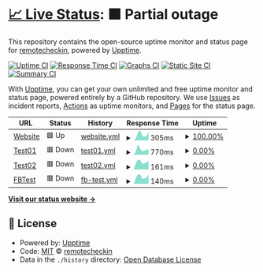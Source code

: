 # [📈 Live Status](https://remotecheckin.github.io/monitor): <!--live status--> **🟧 Partial outage**

This repository contains the open-source uptime monitor and status page for [remotecheckin](https://remotecheckin.github.io/monitor), powered by [Upptime](https://github.com/upptime/upptime).

[![Uptime CI](https://github.com/remotecheckin/monitor/workflows/Uptime%20CI/badge.svg)](https://github.com/remotecheckin/monitor/actions?query=workflow%3A%22Uptime+CI%22)
[![Response Time CI](https://github.com/remotecheckin/monitor/workflows/Response%20Time%20CI/badge.svg)](https://github.com/remotecheckin/monitor/actions?query=workflow%3A%22Response+Time+CI%22)
[![Graphs CI](https://github.com/remotecheckin/monitor/workflows/Graphs%20CI/badge.svg)](https://github.com/remotecheckin/monitor/actions?query=workflow%3A%22Graphs+CI%22)
[![Static Site CI](https://github.com/remotecheckin/monitor/workflows/Static%20Site%20CI/badge.svg)](https://github.com/remotecheckin/monitor/actions?query=workflow%3A%22Static+Site+CI%22)
[![Summary CI](https://github.com/remotecheckin/monitor/workflows/Summary%20CI/badge.svg)](https://github.com/remotecheckin/monitor/actions?query=workflow%3A%22Summary+CI%22)

With [Upptime](https://upptime.js.org), you can get your own unlimited and free uptime monitor and status page, powered entirely by a GitHub repository. We use [Issues](https://github.com/remotecheckin/monitor/issues) as incident reports, [Actions](https://github.com/remotecheckin/monitor/actions) as uptime monitors, and [Pages](https://remotecheckin.github.io/monitor) for the status page.

<!--start: status pages-->
<!-- This summary is generated by Upptime (https://github.com/upptime/upptime) -->
<!-- Do not edit this manually, your changes will be overwritten -->
<!-- prettier-ignore -->
| URL | Status | History | Response Time | Uptime |
| --- | ------ | ------- | ------------- | ------ |
| <img alt="" src="https://icons.duckduckgo.com/ip3/www.remotecheckin.co.uk.ico" height="13"> [Website](https://www.remotecheckin.co.uk) | 🟩 Up | [website.yml](https://github.com/remotecheckin/monitor/commits/HEAD/history/website.yml) | <details><summary><img alt="Response time graph" src="./graphs/website/response-time-week.png" height="20"> 305ms</summary><br><a href="https://monitor.remotecheckin.co.uk/history/website"><img alt="Response time 287" src="https://img.shields.io/endpoint?url=https%3A%2F%2Fraw.githubusercontent.com%2Fremotecheckin%2Fmonitor%2FHEAD%2Fapi%2Fwebsite%2Fresponse-time.json"></a><br><a href="https://monitor.remotecheckin.co.uk/history/website"><img alt="24-hour response time 398" src="https://img.shields.io/endpoint?url=https%3A%2F%2Fraw.githubusercontent.com%2Fremotecheckin%2Fmonitor%2FHEAD%2Fapi%2Fwebsite%2Fresponse-time-day.json"></a><br><a href="https://monitor.remotecheckin.co.uk/history/website"><img alt="7-day response time 305" src="https://img.shields.io/endpoint?url=https%3A%2F%2Fraw.githubusercontent.com%2Fremotecheckin%2Fmonitor%2FHEAD%2Fapi%2Fwebsite%2Fresponse-time-week.json"></a><br><a href="https://monitor.remotecheckin.co.uk/history/website"><img alt="30-day response time 267" src="https://img.shields.io/endpoint?url=https%3A%2F%2Fraw.githubusercontent.com%2Fremotecheckin%2Fmonitor%2FHEAD%2Fapi%2Fwebsite%2Fresponse-time-month.json"></a><br><a href="https://monitor.remotecheckin.co.uk/history/website"><img alt="1-year response time 287" src="https://img.shields.io/endpoint?url=https%3A%2F%2Fraw.githubusercontent.com%2Fremotecheckin%2Fmonitor%2FHEAD%2Fapi%2Fwebsite%2Fresponse-time-year.json"></a></details> | <details><summary><a href="https://monitor.remotecheckin.co.uk/history/website">100.00%</a></summary><a href="https://monitor.remotecheckin.co.uk/history/website"><img alt="All-time uptime 99.99%" src="https://img.shields.io/endpoint?url=https%3A%2F%2Fraw.githubusercontent.com%2Fremotecheckin%2Fmonitor%2FHEAD%2Fapi%2Fwebsite%2Fuptime.json"></a><br><a href="https://monitor.remotecheckin.co.uk/history/website"><img alt="24-hour uptime 100.00%" src="https://img.shields.io/endpoint?url=https%3A%2F%2Fraw.githubusercontent.com%2Fremotecheckin%2Fmonitor%2FHEAD%2Fapi%2Fwebsite%2Fuptime-day.json"></a><br><a href="https://monitor.remotecheckin.co.uk/history/website"><img alt="7-day uptime 100.00%" src="https://img.shields.io/endpoint?url=https%3A%2F%2Fraw.githubusercontent.com%2Fremotecheckin%2Fmonitor%2FHEAD%2Fapi%2Fwebsite%2Fuptime-week.json"></a><br><a href="https://monitor.remotecheckin.co.uk/history/website"><img alt="30-day uptime 100.00%" src="https://img.shields.io/endpoint?url=https%3A%2F%2Fraw.githubusercontent.com%2Fremotecheckin%2Fmonitor%2FHEAD%2Fapi%2Fwebsite%2Fuptime-month.json"></a><br><a href="https://monitor.remotecheckin.co.uk/history/website"><img alt="1-year uptime 99.99%" src="https://img.shields.io/endpoint?url=https%3A%2F%2Fraw.githubusercontent.com%2Fremotecheckin%2Fmonitor%2FHEAD%2Fapi%2Fwebsite%2Fuptime-year.json"></a></details>
| <img alt="" src="https://icons.duckduckgo.com/ip3/app.remotecheckin.co.uk.ico" height="13"> [Test01](https://app.remotecheckin.co.uk/Check_in?SiteID=Test01) | 🟥 Down | [test01.yml](https://github.com/remotecheckin/monitor/commits/HEAD/history/test01.yml) | <details><summary><img alt="Response time graph" src="./graphs/test01/response-time-week.png" height="20"> 770ms</summary><br><a href="https://monitor.remotecheckin.co.uk/history/test01"><img alt="Response time 720" src="https://img.shields.io/endpoint?url=https%3A%2F%2Fraw.githubusercontent.com%2Fremotecheckin%2Fmonitor%2FHEAD%2Fapi%2Ftest01%2Fresponse-time.json"></a><br><a href="https://monitor.remotecheckin.co.uk/history/test01"><img alt="24-hour response time 726" src="https://img.shields.io/endpoint?url=https%3A%2F%2Fraw.githubusercontent.com%2Fremotecheckin%2Fmonitor%2FHEAD%2Fapi%2Ftest01%2Fresponse-time-day.json"></a><br><a href="https://monitor.remotecheckin.co.uk/history/test01"><img alt="7-day response time 770" src="https://img.shields.io/endpoint?url=https%3A%2F%2Fraw.githubusercontent.com%2Fremotecheckin%2Fmonitor%2FHEAD%2Fapi%2Ftest01%2Fresponse-time-week.json"></a><br><a href="https://monitor.remotecheckin.co.uk/history/test01"><img alt="30-day response time 699" src="https://img.shields.io/endpoint?url=https%3A%2F%2Fraw.githubusercontent.com%2Fremotecheckin%2Fmonitor%2FHEAD%2Fapi%2Ftest01%2Fresponse-time-month.json"></a><br><a href="https://monitor.remotecheckin.co.uk/history/test01"><img alt="1-year response time 720" src="https://img.shields.io/endpoint?url=https%3A%2F%2Fraw.githubusercontent.com%2Fremotecheckin%2Fmonitor%2FHEAD%2Fapi%2Ftest01%2Fresponse-time-year.json"></a></details> | <details><summary><a href="https://monitor.remotecheckin.co.uk/history/test01">0.00%</a></summary><a href="https://monitor.remotecheckin.co.uk/history/test01"><img alt="All-time uptime 0.05%" src="https://img.shields.io/endpoint?url=https%3A%2F%2Fraw.githubusercontent.com%2Fremotecheckin%2Fmonitor%2FHEAD%2Fapi%2Ftest01%2Fuptime.json"></a><br><a href="https://monitor.remotecheckin.co.uk/history/test01"><img alt="24-hour uptime 0.00%" src="https://img.shields.io/endpoint?url=https%3A%2F%2Fraw.githubusercontent.com%2Fremotecheckin%2Fmonitor%2FHEAD%2Fapi%2Ftest01%2Fuptime-day.json"></a><br><a href="https://monitor.remotecheckin.co.uk/history/test01"><img alt="7-day uptime 0.00%" src="https://img.shields.io/endpoint?url=https%3A%2F%2Fraw.githubusercontent.com%2Fremotecheckin%2Fmonitor%2FHEAD%2Fapi%2Ftest01%2Fuptime-week.json"></a><br><a href="https://monitor.remotecheckin.co.uk/history/test01"><img alt="30-day uptime 1.38%" src="https://img.shields.io/endpoint?url=https%3A%2F%2Fraw.githubusercontent.com%2Fremotecheckin%2Fmonitor%2FHEAD%2Fapi%2Ftest01%2Fuptime-month.json"></a><br><a href="https://monitor.remotecheckin.co.uk/history/test01"><img alt="1-year uptime 0.05%" src="https://img.shields.io/endpoint?url=https%3A%2F%2Fraw.githubusercontent.com%2Fremotecheckin%2Fmonitor%2FHEAD%2Fapi%2Ftest01%2Fuptime-year.json"></a></details>
| <img alt="" src="https://icons.duckduckgo.com/ip3/app.remotecheckin.co.uk.ico" height="13"> [Test02](https://app.remotecheckin.co.uk/Check_in?SiteID=Test02) | 🟥 Down | [test02.yml](https://github.com/remotecheckin/monitor/commits/HEAD/history/test02.yml) | <details><summary><img alt="Response time graph" src="./graphs/test02/response-time-week.png" height="20"> 161ms</summary><br><a href="https://monitor.remotecheckin.co.uk/history/test02"><img alt="Response time 196" src="https://img.shields.io/endpoint?url=https%3A%2F%2Fraw.githubusercontent.com%2Fremotecheckin%2Fmonitor%2FHEAD%2Fapi%2Ftest02%2Fresponse-time.json"></a><br><a href="https://monitor.remotecheckin.co.uk/history/test02"><img alt="24-hour response time 184" src="https://img.shields.io/endpoint?url=https%3A%2F%2Fraw.githubusercontent.com%2Fremotecheckin%2Fmonitor%2FHEAD%2Fapi%2Ftest02%2Fresponse-time-day.json"></a><br><a href="https://monitor.remotecheckin.co.uk/history/test02"><img alt="7-day response time 161" src="https://img.shields.io/endpoint?url=https%3A%2F%2Fraw.githubusercontent.com%2Fremotecheckin%2Fmonitor%2FHEAD%2Fapi%2Ftest02%2Fresponse-time-week.json"></a><br><a href="https://monitor.remotecheckin.co.uk/history/test02"><img alt="30-day response time 222" src="https://img.shields.io/endpoint?url=https%3A%2F%2Fraw.githubusercontent.com%2Fremotecheckin%2Fmonitor%2FHEAD%2Fapi%2Ftest02%2Fresponse-time-month.json"></a><br><a href="https://monitor.remotecheckin.co.uk/history/test02"><img alt="1-year response time 196" src="https://img.shields.io/endpoint?url=https%3A%2F%2Fraw.githubusercontent.com%2Fremotecheckin%2Fmonitor%2FHEAD%2Fapi%2Ftest02%2Fresponse-time-year.json"></a></details> | <details><summary><a href="https://monitor.remotecheckin.co.uk/history/test02">0.00%</a></summary><a href="https://monitor.remotecheckin.co.uk/history/test02"><img alt="All-time uptime 0.01%" src="https://img.shields.io/endpoint?url=https%3A%2F%2Fraw.githubusercontent.com%2Fremotecheckin%2Fmonitor%2FHEAD%2Fapi%2Ftest02%2Fuptime.json"></a><br><a href="https://monitor.remotecheckin.co.uk/history/test02"><img alt="24-hour uptime 0.00%" src="https://img.shields.io/endpoint?url=https%3A%2F%2Fraw.githubusercontent.com%2Fremotecheckin%2Fmonitor%2FHEAD%2Fapi%2Ftest02%2Fuptime-day.json"></a><br><a href="https://monitor.remotecheckin.co.uk/history/test02"><img alt="7-day uptime 0.00%" src="https://img.shields.io/endpoint?url=https%3A%2F%2Fraw.githubusercontent.com%2Fremotecheckin%2Fmonitor%2FHEAD%2Fapi%2Ftest02%2Fuptime-week.json"></a><br><a href="https://monitor.remotecheckin.co.uk/history/test02"><img alt="30-day uptime 1.38%" src="https://img.shields.io/endpoint?url=https%3A%2F%2Fraw.githubusercontent.com%2Fremotecheckin%2Fmonitor%2FHEAD%2Fapi%2Ftest02%2Fuptime-month.json"></a><br><a href="https://monitor.remotecheckin.co.uk/history/test02"><img alt="1-year uptime 0.01%" src="https://img.shields.io/endpoint?url=https%3A%2F%2Fraw.githubusercontent.com%2Fremotecheckin%2Fmonitor%2FHEAD%2Fapi%2Ftest02%2Fuptime-year.json"></a></details>
| <img alt="" src="https://icons.duckduckgo.com/ip3/app.remotecheckin.co.uk.ico" height="13"> [FBTest](https://app.remotecheckin.co.uk/Check_in?SiteID=FBTest) | 🟥 Down | [fb-test.yml](https://github.com/remotecheckin/monitor/commits/HEAD/history/fb-test.yml) | <details><summary><img alt="Response time graph" src="./graphs/fb-test/response-time-week.png" height="20"> 140ms</summary><br><a href="https://monitor.remotecheckin.co.uk/history/fb-test"><img alt="Response time 149" src="https://img.shields.io/endpoint?url=https%3A%2F%2Fraw.githubusercontent.com%2Fremotecheckin%2Fmonitor%2FHEAD%2Fapi%2Ffb-test%2Fresponse-time.json"></a><br><a href="https://monitor.remotecheckin.co.uk/history/fb-test"><img alt="24-hour response time 177" src="https://img.shields.io/endpoint?url=https%3A%2F%2Fraw.githubusercontent.com%2Fremotecheckin%2Fmonitor%2FHEAD%2Fapi%2Ffb-test%2Fresponse-time-day.json"></a><br><a href="https://monitor.remotecheckin.co.uk/history/fb-test"><img alt="7-day response time 140" src="https://img.shields.io/endpoint?url=https%3A%2F%2Fraw.githubusercontent.com%2Fremotecheckin%2Fmonitor%2FHEAD%2Fapi%2Ffb-test%2Fresponse-time-week.json"></a><br><a href="https://monitor.remotecheckin.co.uk/history/fb-test"><img alt="30-day response time 156" src="https://img.shields.io/endpoint?url=https%3A%2F%2Fraw.githubusercontent.com%2Fremotecheckin%2Fmonitor%2FHEAD%2Fapi%2Ffb-test%2Fresponse-time-month.json"></a><br><a href="https://monitor.remotecheckin.co.uk/history/fb-test"><img alt="1-year response time 149" src="https://img.shields.io/endpoint?url=https%3A%2F%2Fraw.githubusercontent.com%2Fremotecheckin%2Fmonitor%2FHEAD%2Fapi%2Ffb-test%2Fresponse-time-year.json"></a></details> | <details><summary><a href="https://monitor.remotecheckin.co.uk/history/fb-test">0.00%</a></summary><a href="https://monitor.remotecheckin.co.uk/history/fb-test"><img alt="All-time uptime 0.04%" src="https://img.shields.io/endpoint?url=https%3A%2F%2Fraw.githubusercontent.com%2Fremotecheckin%2Fmonitor%2FHEAD%2Fapi%2Ffb-test%2Fuptime.json"></a><br><a href="https://monitor.remotecheckin.co.uk/history/fb-test"><img alt="24-hour uptime 0.00%" src="https://img.shields.io/endpoint?url=https%3A%2F%2Fraw.githubusercontent.com%2Fremotecheckin%2Fmonitor%2FHEAD%2Fapi%2Ffb-test%2Fuptime-day.json"></a><br><a href="https://monitor.remotecheckin.co.uk/history/fb-test"><img alt="7-day uptime 0.00%" src="https://img.shields.io/endpoint?url=https%3A%2F%2Fraw.githubusercontent.com%2Fremotecheckin%2Fmonitor%2FHEAD%2Fapi%2Ffb-test%2Fuptime-week.json"></a><br><a href="https://monitor.remotecheckin.co.uk/history/fb-test"><img alt="30-day uptime 1.38%" src="https://img.shields.io/endpoint?url=https%3A%2F%2Fraw.githubusercontent.com%2Fremotecheckin%2Fmonitor%2FHEAD%2Fapi%2Ffb-test%2Fuptime-month.json"></a><br><a href="https://monitor.remotecheckin.co.uk/history/fb-test"><img alt="1-year uptime 0.04%" src="https://img.shields.io/endpoint?url=https%3A%2F%2Fraw.githubusercontent.com%2Fremotecheckin%2Fmonitor%2FHEAD%2Fapi%2Ffb-test%2Fuptime-year.json"></a></details>

<!--end: status pages-->

[**Visit our status website →**](https://remotecheckin.github.io/monitor)

## 📄 License

- Powered by: [Upptime](https://github.com/upptime/upptime)
- Code: [MIT](./LICENSE) © [remotecheckin](https://remotecheckin.github.io/monitor)
- Data in the `./history` directory: [Open Database License](https://opendatacommons.org/licenses/odbl/1-0/)
